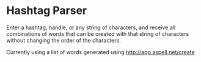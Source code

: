 # Hashtag Parser
Enter a hashtag, handle, or any string of characters, and receive all combinations of words that can be created with that string of characters without changing the order of the characters.

Currently using a list of words generated using http://app.aspell.net/create
